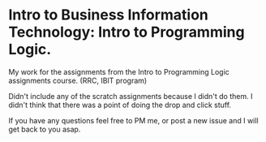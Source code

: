 # Intro to Business Information Technology: Intro to Programming Logic.

My work for the assignments from the Intro to Programming Logic assignments course. (RRC, IBIT program)

Didn't include any of the scratch assignments because I didn't do them. I didn't think that there was a point of doing the drop and click stuff. 


If you have any questions feel free to PM me, or post a new issue and I will get back to you asap.
